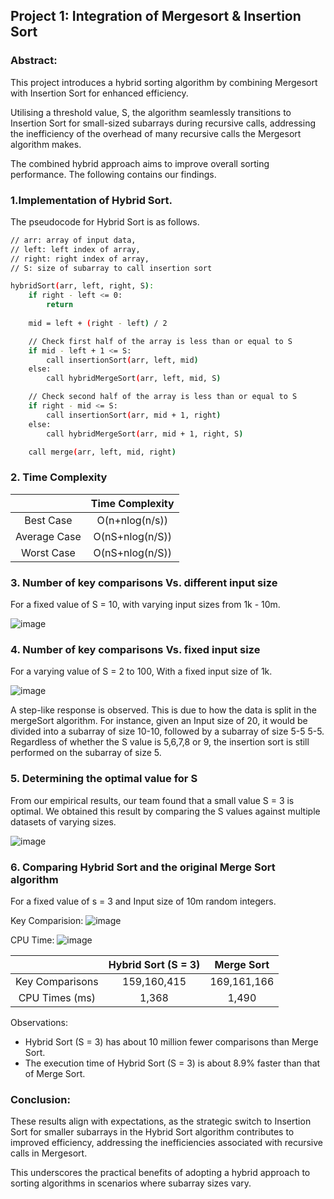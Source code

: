 ## Project 1: Integration of Mergesort & Insertion Sort

### Abstract:

This project introduces a hybrid sorting algorithm by combining Mergesort with Insertion Sort for enhanced efficiency. 

Utilising a threshold value, S, the algorithm seamlessly transitions to Insertion Sort for small-sized subarrays during recursive calls, addressing the inefficiency of the overhead of many recursive calls the Mergesort algorithm makes.

The combined hybrid approach aims to improve overall sorting performance. The following contains our findings.

### 1.Implementation of Hybrid Sort.

The pseudocode for Hybrid Sort is as follows.

```bash
// arr: array of input data, 
// left: left index of array, 
// right: right index of array, 
// S: size of subarray to call insertion sort

hybridSort(arr, left, right, S):
    if right - left <= 0:
        return
    
    mid = left + (right - left) / 2

    // Check first half of the array is less than or equal to S
    if mid - left + 1 <= S:
        call insertionSort(arr, left, mid)
    else:
        call hybridMergeSort(arr, left, mid, S)

    // Check second half of the array is less than or equal to S
    if right - mid <= S:
        call insertionSort(arr, mid + 1, right)
    else:
        call hybridMergeSort(arr, mid + 1, right, S)

    call merge(arr, left, mid, right)
   ```

### 2. Time Complexity

|              | Time Complexity     |      
| :---:        | :----:              |         
| Best Case    |    O(n+nlog(n/s))   |             
| Average Case |  O(nS+nlog(n/S))    |       
| Worst Case   |   O(nS+nlog(n/S))   |       

### 3. Number of key comparisons Vs. different input size

For a fixed value of S = 10, with varying input sizes from 1k - 10m.

![image](https://github.com/J0JIng/SC2001-Algorithm-Analysis-/assets/111691710/9ef0a598-829e-4563-a09a-22e3ffdc2ca0)

### 4. Number of key comparisons Vs. fixed input size

For a varying value of S = 2 to 100, With a fixed input size of 1k.

![image](https://github.com/J0JIng/SC2001-Algorithm-Analysis-/assets/111691710/d8048fb4-e244-48c0-9bfb-d6d3c129a0e5)

A step-like response is observed. This is due to how the data is split in the mergeSort algorithm. For instance, given an Input size of 20, it would be divided into a subarray of size 10-10, followed by a subarray of size 5-5 5-5. Regardless of whether the S value is 5,6,7,8 or 9, the insertion sort is still performed on the subarray of size 5.

### 5. Determining the optimal value for S

From our empirical results, our team found that a small value S = 3 is optimal. We obtained this result by comparing the S values against multiple datasets of varying sizes.

![image](https://github.com/J0JIng/SC2001-Algorithm-Analysis-/assets/111691710/072e63b4-85d1-4540-b42a-2946345a4d1a)

### 6. Comparing Hybrid Sort and the original Merge Sort algorithm

For a fixed value of s = 3 and Input size of 10m random integers. 

Key Comparision: 
![image](https://github.com/J0JIng/SC2001-Algorithm-Analysis-/assets/111691710/33f2c62b-61cd-44dd-906a-19b1c78cb04b)

CPU Time:
![image](https://github.com/J0JIng/SC2001-Algorithm-Analysis-/assets/111691710/9ccece2f-6bdf-456a-a982-4389564991d8)


|              |  Hybrid Sort (S = 3) | Merge Sort |   
| :---:        | :----:               | :----:     |      
| Key Comparisons |   159,160,415     | 169,161,166|   
| CPU Times (ms) |  1,368             | 1,490      |   


Observations:

* Hybrid Sort (S = 3) has about 10 million fewer comparisons than Merge Sort.
* The execution time of Hybrid Sort (S = 3) is about 8.9% faster than that of Merge Sort.

### Conclusion:

These results align with expectations, as the strategic switch to Insertion Sort for smaller subarrays in the Hybrid Sort algorithm contributes to improved efficiency, addressing the inefficiencies associated with recursive calls in Mergesort.

This underscores the practical benefits of adopting a hybrid approach to sorting algorithms in scenarios where subarray sizes vary.



